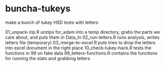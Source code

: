 # buncha-tukeys
make a bunch of tukey HSD tests with letters

01_unpack-zip.R unzips for_adam into a temp directory, grabs the parts we care about, and puts them in Data_In
02_run-letters.R runs analysis, writes letters file (temporary)
03_merge-to-excel.R puts tries to drop the letters into excel document in the right place
10_check-tukey-hack.R tests the functions in 99 on fake data
99_letters-functions.R contains the functions for running the stats and grabbing letters


